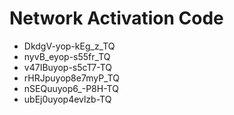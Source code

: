 # Network Activation Code
* DkdgV-yop-kEg_z_TQ
* nyvB_eyop-s55fr_TQ
* v47IBuyop-s5cT7-TQ
* rHRJpuyop8e7myP_TQ
* nSEQuuyop6_-P8H-TQ
* ubEj0uyop4evlzb-TQ
